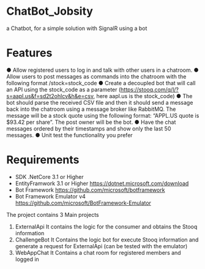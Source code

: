 # ChatBot_Jobsity
a Chatbot, for a simple solution with SignalR using a bot

# Features
● Allow registered users to log in and talk with other users in a chatroom.
● Allow users to post messages as commands into the chatroom with the following format
/stock=stock_code
● Create a decoupled bot that will call an API using the stock_code as a parameter
(https://stooq.com/q/l/?s=aapl.us&f=sd2t2ohlcv&h&e=csv, here aapl.us is the
stock_code)
● The bot should parse the received CSV file and then it should send a message back into
the chatroom using a message broker like RabbitMQ. The message will be a stock quote
using the following format: “APPL.US quote is $93.42 per share”. The post owner will be
the bot.
● Have the chat messages ordered by their timestamps and show only the last 50
messages.
● Unit test the functionality you prefer

# Requirements
- SDK .NetCore 3.1 or Higher
- EntityFramwork 3.1 or Higher
https://dotnet.microsoft.com/download
- Bot Framework
https://github.com/microsoft/botframework
- Bot Framework Emulator v4
https://github.com/microsoft/BotFramework-Emulator

The project contains 3 Main projects
1. ExternalApi
It contains the logic for the consumer and obtains the Stooq information
2. ChallengeBot
It Contains the logic bot for execute Stooq information and generate a request for ExternalApi
(can be tested with the emulator)
3. WebAppChat
It Contains a chat room for registered members and logged in

